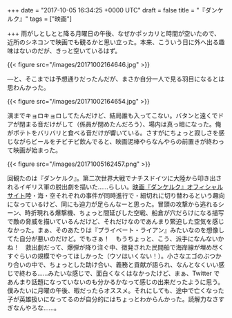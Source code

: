 
+++
date = "2017-10-05 16:34:25 +0000 UTC"
draft = false
title = "『ダンケルク』"
tags = ["映画"]

+++
雨がしとしとと降る月曜日の午後、なぜかポッカリと時間が空いたので、近所のシネコンで映画でも観るかと思い立った。本来、こういう日に外へ出る趣味はないのだが、きっと空いているはず。

{{< figure src="/images/20171002164646.jpg"  >}}

―と、そこまでは予想通りだったんだが、まさか自分一人で見る羽目になるとは思わんかった。

{{< figure src="/images/20171002164654.jpg"  >}}

演までキョロキョロしてたんだけど、結局誰も入ってこない。バタンと遠くでドアが閉まる音だけがして（係員が閉めたんだろう）、場内は真っ暗になった。俺がポテトをバリバリと食べる音だけが響いている。さすがにちょっと寂しさを感じながらビールをチビチビ飲んでると、映画泥棒やらなんやらの前置きが終わって映画が始まった。

{{< figure src="/images/20171005162457.png"  >}}

回観たのは『ダンケルク』。第二次世界大戦でナチスドイツに大陸から叩き出されるイギリス軍の脱出劇を描いた……らしい。[映画『ダンケルク』オフィシャルサイト](http://wwws.warnerbros.co.jp/dunkirk/)陸・海・空それぞれの事件が同時進行で・細切れに切り替わるという趣向になっているけど、同にも迫力が足らんなーと思った。冒頭の攻撃から逃れるシーン、時折現れる爆撃機、ちょっと間延びした空戦、船倉が穴だらけになる描写で敵の脅威を描いているんだけど、それだけなのであんまり緊迫した空気を感じなかった。まぁ、そのあたりは『プライベート・ライアン』みたいなのを想像してた自分が悪いのだけど。でもさぁ！　もうちょっと、こう、派手になんないかね！　救出劇だって、爆弾が降り注ぐ中、徴発された民間船で海岸線が埋め尽くすぐらいの規模でやってほしかった（ウソはいくない！）。小さなエゴのぶつかり合いの中で、ちょっとした助け合い、義務と貢献が語られ、なんとなくいい感じで終わる……みたいな感じで、面白くなくはなかったけど、まぁ、Twitter であんまり話題になっていないのも分かるかなって感じの出来だったように思う。僕みたいに月曜の午後、暇だったらオススメ。それにしても、途中で亡くなった子が英雄扱いになってるのが自分的にはちょっとわからんかった。読解力なさすぎなんやろな……。


